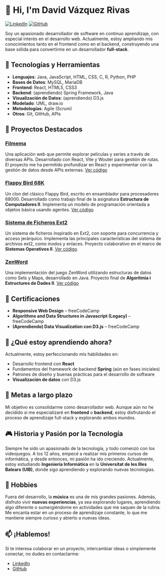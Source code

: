 # 👋 Hi, I'm David Vázquez Rivas

[![LinkedIn](https://img.shields.io/badge/LinkedIn-Profile-blue)](https://www.linkedin.com/in/david-v%C3%A1zquez-rivas-a75a9528b/)
[![GitHub](https://img.shields.io/badge/GitHub-Profile-black)](https://github.com/DavidVazquezRivas)

Soy un apasionado desarrollador de software en continuo aprendizaje, con especial interés en el desarrollo web. Actualmente, estoy ampliando mis conocimientos tanto en el frontend como en el backend, construyendo una base sólida para convertirme en un desarrollador **full-stack**.

## 🔧 Tecnologías y Herramientas

- **Lenguajes**: Java, JavaScript, HTML, CSS, C, R, Python, PHP
- **Bases de Datos**: MySQL, MariaDB
- **Frontend**: React, HTML5, CSS3
- **Backend**: (aprendiendo) Spring Framework, Java
- **Visualización de Datos**: (aprendiendo) D3.js
- **Modelado**: UML, draw.io
- **Metodologías**: Agile (Scrum)
- **Otros**: Git, GitHub, APIs

## 🚀 Proyectos Destacados

### [Filmema](https://filmema.vercel.app/)
Una aplicación web que permite explorar películas y series a través de diversas APIs. Desarrollado con React, Vite y Wouter para gestión de rutas. El proyecto me ha permitido profundizar en React y experimentar con la gestión de datos desde APIs externas. [Ver código](https://github.com/DavidVazquezRivas/Filmema)

### [Flappy Bird 68K](https://github.com/DavidVazquezRivas/Flappy-Bird-68K)
Un clon del clásico Flappy Bird, escrito en ensamblador para procesadores 68000. Desarrollado como trabajo final de la asignatura **Estructura de Computadores II**. Implementa un modelo de programación orientada a objetos básica usando agentes. [Ver código](https://github.com/DavidVazquezRivas/Flappy-Bird-68K)

### [Sistema de Ficheros Ext2](https://github.com/DavidVazquezRivas/ext2-filesystem)
Un sistema de ficheros inspirado en Ext2, con soporte para concurrencia y acceso jerárquico. Implementa las principales características del sistema de archivos ext2, como inodos y enlaces. Proyecto colaborativo en el marco de **Sistemas Operativos II**. [Ver código](https://github.com/DavidVazquezRivas/ext2-filesystem)

### [ZenWord](https://github.com/DavidVazquezRivas/ZenWord)
Una implementación del juego ZenWord utilizando estructuras de datos como Sets y Maps, desarrollado en Java. Proyecto final de **Algorítmia i Estructures de Dades II**. [Ver código](https://github.com/DavidVazquezRivas/ZenWord)

## 📜 Certificaciones

- **Responsive Web Design** – freeCodeCamp
- **Algorithms and Data Structures in Javascript (Legacy)** – freeCodeCamp
- **(Aprendiendo) Data Visualization con D3.js** – freeCodeCamp

## 🌱 ¿Qué estoy aprendiendo ahora?
Actualmente, estoy perfeccionando mis habilidades en:
- Desarrollo frontend con **React**
- Fundamentos del framework de backend **Spring** (aún en fases iniciales)
- Patrones de diseño y buenas prácticas para el desarrollo de software
- **Visualización de datos** con D3.js

## 🎯 Metas a largo plazo
Mi objetivo es consolidarme como desarrollador web. Aunque aún no he decidido si me especializaré en **frontend** o **backend**, estoy disfrutando el proceso de aprendizaje full-stack y explorando ambos mundos.

## 🎮 Historia y Pasión por la Tecnología
Siempre he sido un apasionado de la tecnología, y todo comenzó con los videojuegos. A los 12 años, empecé a realizar mis primeros cursos de informática, y desde entonces, mi pasión ha ido creciendo. Actualmente, estoy estudiando **Ingeniería Informática** en la **Universitat de les Illes Balears (UIB)**, donde sigo aprendiendo y explorando nuevas tecnologías.

## 🎵 Hobbies

Fuera del desarrollo, la **música** es una de mis grandes pasiones. Además, disfruto vivir **nuevas experiencias**, ya sea explorando lugares, aprendiendo algo diferente o sumergiéndome en actividades que me saquen de la rutina. Me encanta estar en un proceso de aprendizaje constante, lo que me mantiene siempre curioso y abierto a nuevas ideas.

## 📫 ¡Hablemos!
Si te interesa colaborar en un proyecto, intercambiar ideas o simplemente conectar, no dudes en contactarme:

- [LinkedIn](https://www.linkedin.com/in/davidvazquezrivas/)
- [GitHub](https://github.com/DavidVazquezRivas)
